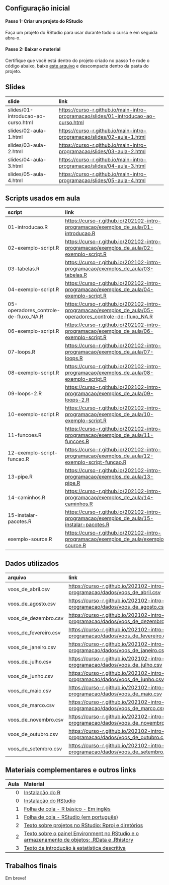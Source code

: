 
<!-- README.md is generated from README.Rmd. Please edit that file -->

## Configuração inicial

#### Passo 1: Criar um projeto do RStudio

Faça um projeto do RStudio para usar durante todo o curso e em seguida
abra-o.

#### Passo 2: Baixar o material

Certifique que você está dentro do projeto criado no passo 1 e rode o
código abaixo, baixe [este
arquivo](https://github.com/curso-r/main-intro-programacao/archive/master.zip)
e descompacte dentro da pasta do projeto.

## Slides

| slide                              | link                                                                                  |
|:-----------------------------------|:--------------------------------------------------------------------------------------|
| slides/01-introducao-ao-curso.html | <https://curso-r.github.io/main-intro-programacao/slides/01-introducao-ao-curso.html> |
| slides/02-aula-1.html              | <https://curso-r.github.io/main-intro-programacao/slides/02-aula-1.html>              |
| slides/03-aula-2.html              | <https://curso-r.github.io/main-intro-programacao/slides/03-aula-2.html>              |
| slides/04-aula-3.html              | <https://curso-r.github.io/main-intro-programacao/slides/04-aula-3.html>              |
| slides/05-aula-4.html              | <https://curso-r.github.io/main-intro-programacao/slides/05-aula-4.html>              |

## Scripts usados em aula

| script                                 | link                                                                                                       |
|:---------------------------------------|:-----------------------------------------------------------------------------------------------------------|
| 01-introducao.R                        | <https://curso-r.github.io/202102-intro-programacao/exemplos_de_aula/01-introducao.R>                      |
| 02-exemplo-script.R                    | <https://curso-r.github.io/202102-intro-programacao/exemplos_de_aula/02-exemplo-script.R>                  |
| 03-tabelas.R                           | <https://curso-r.github.io/202102-intro-programacao/exemplos_de_aula/03-tabelas.R>                         |
| 04-exemplo-script.R                    | <https://curso-r.github.io/202102-intro-programacao/exemplos_de_aula/04-exemplo-script.R>                  |
| 05-operadores\_controle-de-fluxo\_NA.R | <https://curso-r.github.io/202102-intro-programacao/exemplos_de_aula/05-operadores_controle-de-fluxo_NA.R> |
| 06-exemplo-script.R                    | <https://curso-r.github.io/202102-intro-programacao/exemplos_de_aula/06-exemplo-script.R>                  |
| 07-loops.R                             | <https://curso-r.github.io/202102-intro-programacao/exemplos_de_aula/07-loops.R>                           |
| 08-exemplo-script.R                    | <https://curso-r.github.io/202102-intro-programacao/exemplos_de_aula/08-exemplo-script.R>                  |
| 09-loops-2.R                           | <https://curso-r.github.io/202102-intro-programacao/exemplos_de_aula/09-loops-2.R>                         |
| 10-exemplo-script.R                    | <https://curso-r.github.io/202102-intro-programacao/exemplos_de_aula/10-exemplo-script.R>                  |
| 11-funcoes.R                           | <https://curso-r.github.io/202102-intro-programacao/exemplos_de_aula/11-funcoes.R>                         |
| 12-exemplo-script-funcao.R             | <https://curso-r.github.io/202102-intro-programacao/exemplos_de_aula/12-exemplo-script-funcao.R>           |
| 13-pipe.R                              | <https://curso-r.github.io/202102-intro-programacao/exemplos_de_aula/13-pipe.R>                            |
| 14-caminhos.R                          | <https://curso-r.github.io/202102-intro-programacao/exemplos_de_aula/14-caminhos.R>                        |
| 15-instalar-pacotes.R                  | <https://curso-r.github.io/202102-intro-programacao/exemplos_de_aula/15-instalar-pacotes.R>                |
| exemplo-source.R                       | <https://curso-r.github.io/202102-intro-programacao/exemplos_de_aula/exemplo-source.R>                     |

## Dados utilizados

| arquivo                 | link                                                                             |
|:------------------------|:---------------------------------------------------------------------------------|
| voos\_de\_abril.csv     | <https://curso-r.github.io/202102-intro-programacao/dados/voos_de_abril.csv>     |
| voos\_de\_agosto.csv    | <https://curso-r.github.io/202102-intro-programacao/dados/voos_de_agosto.csv>    |
| voos\_de\_dezembro.csv  | <https://curso-r.github.io/202102-intro-programacao/dados/voos_de_dezembro.csv>  |
| voos\_de\_fevereiro.csv | <https://curso-r.github.io/202102-intro-programacao/dados/voos_de_fevereiro.csv> |
| voos\_de\_janeiro.csv   | <https://curso-r.github.io/202102-intro-programacao/dados/voos_de_janeiro.csv>   |
| voos\_de\_julho.csv     | <https://curso-r.github.io/202102-intro-programacao/dados/voos_de_julho.csv>     |
| voos\_de\_junho.csv     | <https://curso-r.github.io/202102-intro-programacao/dados/voos_de_junho.csv>     |
| voos\_de\_maio.csv      | <https://curso-r.github.io/202102-intro-programacao/dados/voos_de_maio.csv>      |
| voos\_de\_marco.csv     | <https://curso-r.github.io/202102-intro-programacao/dados/voos_de_marco.csv>     |
| voos\_de\_novembro.csv  | <https://curso-r.github.io/202102-intro-programacao/dados/voos_de_novembro.csv>  |
| voos\_de\_outubro.csv   | <https://curso-r.github.io/202102-intro-programacao/dados/voos_de_outubro.csv>   |
| voos\_de\_setembro.csv  | <https://curso-r.github.io/202102-intro-programacao/dados/voos_de_setembro.csv>  |

## Materiais complementares e outros links

| Aula | Material                                                                                                                                                  |
|-----:|:----------------------------------------------------------------------------------------------------------------------------------------------------------|
|    0 | [Instalação do R](https://livro.curso-r.com/1-1-instala%C3%A7%C3%A3o-do-r.html)                                                                           |
|    0 | [Instalação do RStudio](https://livro.curso-r.com/1-2-instala%C3%A7%C3%A3o-do-rstudio.html)                                                               |
|    1 | [Folha de cola - R básico - Em inglês](http://github.com/rstudio/cheatsheets/raw/master/base-r.pdf)                                                       |
|    1 | [Folha de cola - RStudio (em português)](https://github.com/rstudio/cheatsheets/raw/master/translations/portuguese/rstudio-IDE-cheatsheet-portuguese.pdf) |
|    2 | [Texto sobre projetos no RStudio: Rproj e diretórios](https://curso-r.github.io/zen-do-r/rproj-dir.html)                                                  |
|    2 | [Texto sobre o painel Environment no RStudio e o armazenamento de objetos: .RData e .Rhistory](https://curso-r.github.io/zen-do-r/rdata-rhistory.html)    |
|    3 | [Texto de introdução à estatística descritiva](https://escoladedados.org/tutoriais/analise-com-estatistica-descritiva-para-leigos/)                       |

## Trabalhos finais

Em breve!
